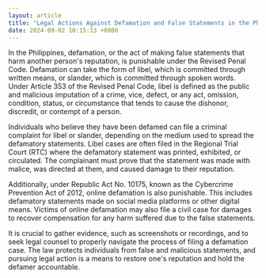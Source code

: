 ```yaml
---
layout: article
title: "Legal Actions Against Defamation and False Statements in the Philippines"
date: 2024-09-02 10:15:13 +0800
---
```


<p>In the Philippines, defamation, or the act of making false statements that harm another person's reputation, is punishable under the Revised Penal Code. Defamation can take the form of libel, which is committed through written means, or slander, which is committed through spoken words. Under Article 353 of the Revised Penal Code, libel is defined as the public and malicious imputation of a crime, vice, defect, or any act, omission, condition, status, or circumstance that tends to cause the dishonor, discredit, or contempt of a person.</p><p>Individuals who believe they have been defamed can file a criminal complaint for libel or slander, depending on the medium used to spread the defamatory statements. Libel cases are often filed in the Regional Trial Court (RTC) where the defamatory statement was printed, exhibited, or circulated. The complainant must prove that the statement was made with malice, was directed at them, and caused damage to their reputation.</p><p>Additionally, under Republic Act No. 10175, known as the Cybercrime Prevention Act of 2012, online defamation is also punishable. This includes defamatory statements made on social media platforms or other digital means. Victims of online defamation may also file a civil case for damages to recover compensation for any harm suffered due to the false statements.</p><p>It is crucial to gather evidence, such as screenshots or recordings, and to seek legal counsel to properly navigate the process of filing a defamation case. The law protects individuals from false and malicious statements, and pursuing legal action is a means to restore one's reputation and hold the defamer accountable.</p>